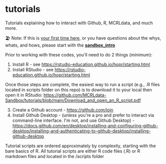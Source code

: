 # tutorials
Tutorials explaining how to interact with Github, R, MCRLdata, and much more. 

🏖️ Note: If this is <ins>your first time here</ins>, or you have questions about the whys, whats, and hows, please start with the **[sandbox_intro](https://github.com/MCRLdata-Sandbox/.github/blob/main/sandbox_intro.md)**

Prior to working with these codes, you'll need to do 2 things (minimum):

  1. Install R - see https://rstudio-education.github.io/hopr/starting.html
  2. Install RStudio - see https://rstudio-education.github.io/hopr/starting.html

Once those steps are complete, the easiest way to run a script (e.g., .R files located in scripts folder on this repo) is to download it to your local then open it in RStudio:  https://github.com/MCRLdata-Sandbox/tutorials/blob/main/Download_and_open_an_R_script.pdf

  3. Create a Github account - https://github.com/join
  4. Install Github Desktop - (unless you're a pro and prefer to interact via command-line interface. I'm not, and use Github Desktop) - https://docs.github.com/en/desktop/installing-and-configuring-github-desktop/installing-and-authenticating-to-github-desktop/installing-github-desktop

Tutorial scripts are ordered approximately by complexity, starting with the bare basics of R. All tutorial scripts are either R code files (.R) or R markdown files and located in the /scripts folder


